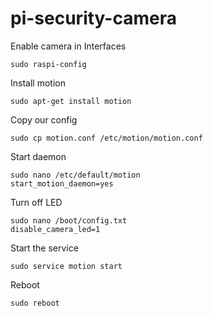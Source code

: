 # pi-security-camera

Enable camera in Interfaces
```
sudo raspi-config
```

Install motion
```
sudo apt-get install motion
```

Copy our config
```
sudo cp motion.conf /etc/motion/motion.conf
```

Start daemon
```
sudo nano /etc/default/motion
start_motion_daemon=yes
```

Turn off LED
```
sudo nano /boot/config.txt
disable_camera_led=1
```

Start the service
```
sudo service motion start
```

Reboot
```
sudo reboot
```
